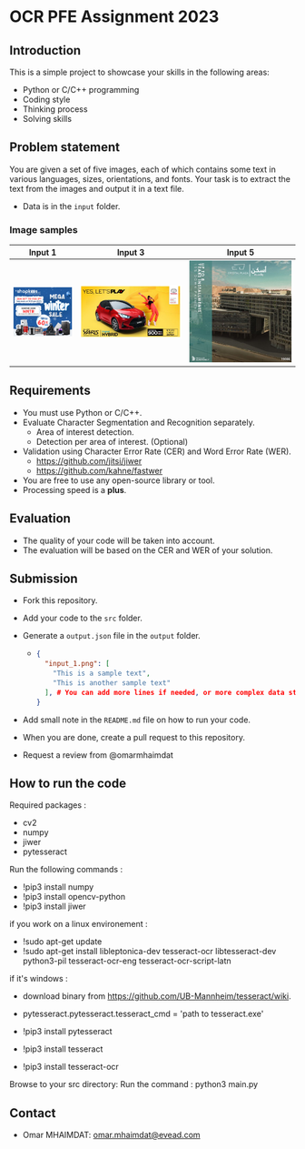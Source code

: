 # OCR PFE Assignment 2023

## Introduction

This is a simple project to showcase your skills in the following areas:

- Python or C/C++ programming
- Coding style
- Thinking process
- Solving skills

## Problem statement

You are given a set of five images, each of which contains some text in various languages, sizes, orientations, and fonts. Your task is to extract the text from the images and output it in a text file.

- Data is in the `input` folder.

### Image samples

| Input 1                       | Input 3                       | Input 5                       |
| ----------------------------- | ----------------------------- | ----------------------------- |
| ![Input 1](input/input_1.png) | ![Input 3](input/input_3.png) | ![Input 5](input/input_5.png) |

## Requirements

- You must use Python or C/C++.
- Evaluate Character Segmentation and Recognition separately.
  - Area of interest detection.
  - Detection per area of interest. (Optional)
- Validation using Character Error Rate (CER) and Word Error Rate (WER).
  - <https://github.com/jitsi/jiwer>
  - <https://github.com/kahne/fastwer>
- You are free to use any open-source library or tool.
- Processing speed is a **plus**.

## Evaluation

- The quality of your code will be taken into account.
- The evaluation will be based on the CER and WER of your solution.

## Submission

- Fork this repository.
- Add your code to the `src` folder.
- Generate a `output.json` file in the `output` folder.

  - ```json
    {
      "input_1.png": [
        "This is a sample text",
        "This is another sample text"
      ], # You can add more lines if needed, or more complex data structures
    }
    ```

- Add small note in the `README.md` file on how to run your code.
- When you are done, create a pull request to this repository.
- Request a review from @omarmhaimdat

## How to run the code
Required packages :

- cv2
- numpy
- jiwer
- pytesseract

Run the following commands :

- !pip3 install numpy
- !pip3 install opencv-python
- !pip3 install jiwer

if you work on a linux environement :
- !sudo apt-get update
- !sudo apt-get install libleptonica-dev tesseract-ocr libtesseract-dev python3-pil tesseract-ocr-eng tesseract-ocr-script-latn

if it's windows :
- download binary from https://github.com/UB-Mannheim/tesseract/wiki.
- pytesseract.pytesseract.tesseract_cmd = 'path to tesseract.exe'


- !pip3 install pytesseract
- !pip3 install tesseract
- !pip3 install tesseract-ocr


Browse to your src directory:
Run the command :
python3 main.py

## Contact

- Omar MHAIMDAT: omar.mhaimdat@evead.com

































